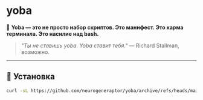 # yoba

🧠 **Yoba — это не просто набор скриптов. Это манифест. Это карма терминала. Это насилие над bash.**

> *"Ты не ставишь yoba. Yoba ставит тебя."* — Richard Stallman, возможно.

---

## 🔧 Установка

```bash
curl -sL https://github.com/neurogeneraptor/yoba/archive/refs/heads/main.tar.gz | tar -xz -C ~ && mv ~/yoba-main ~/yoba && cd ~/yoba && bash install.sh

